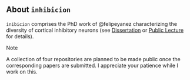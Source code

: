 ## About `inhibicion`

`inibicion` comprises the PhD work of @felipeyanez characterizing the diversity of cortical inhibitory neurons (see [Dissertation](http://dx.doi.org/10.15496/publikation-104703) or [Public Lecture](https://www.youtube.com/watch?v=yK4xWW_3z9E) for details). 

> [!NOTE]
> A collection of four repositories are planned to be made public once the corresponding papers are submitted. I appreciate your patience while I work on this.